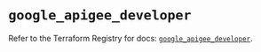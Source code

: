 # `google_apigee_developer`

Refer to the Terraform Registry for docs: [`google_apigee_developer`](https://registry.terraform.io/providers/hashicorp/google/6.42.0/docs/resources/apigee_developer).
